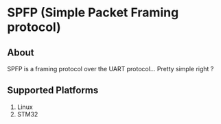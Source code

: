 # SPFP (Simple Packet Framing protocol)

## About

SPFP is a framing protocol over the UART protocol... Pretty simple right ?

## Supported Platforms

1. Linux
2. STM32
